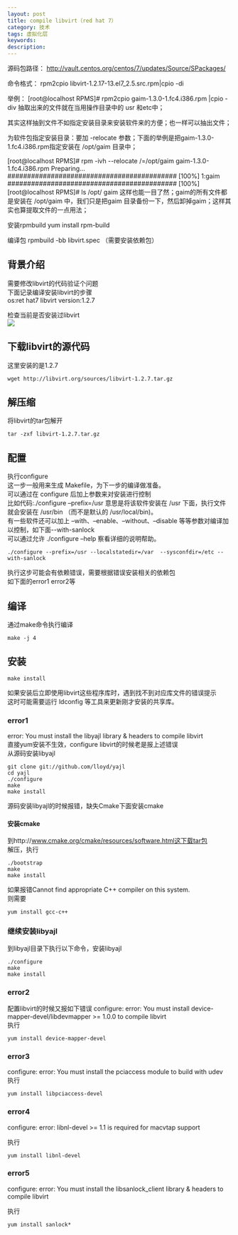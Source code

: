 ```yaml
---
layout: post
title: compile libvirt（red hat 7）
category: 技术
tags: 虚拟化层
keywords: 
description: 
---
```


源码包路径：
http://vault.centos.org/centos/7/updates/Source/SPackages/


命令格式： rpm2cpio libvirt-1.2.17-13.el7_2.5.src.rpm|cpio -di

举例：
[root@localhost RPMS]# rpm2cpio gaim-1.3.0-1.fc4.i386.rpm |cpio -div
抽取出来的文件就在当用操作目录中的 usr 和etc中；

其实这样抽到文件不如指定安装目录来安装软件来的方便；也一样可以抽出文件；

为软件包指定安装目录：要加 -relocate 参数；下面的举例是把gaim-1.3.0-1.fc4.i386.rpm指定安装在 /opt/gaim 目录中；

 

[root@localhost RPMS]# rpm -ivh --relocate /=/opt/gaim gaim-1.3.0-1.fc4.i386.rpm
Preparing... ########################################### [100%]
      1:gaim ########################################### [100%]
[root@localhost RPMS]# ls /opt/
gaim
这样也能一目了然；gaim的所有文件都是安装在 /opt/gaim 中，我们只是把gaim 目录备份一下，然后卸掉gaim；这样其实也算提取文件的一点用法；


安装rpmbuild
yum install rpm-build

编译包
rpmbuild -bb libvirt.spec
（需要安装依赖包）

















## 背景介绍 ##

需要修改libvirt的代码验证个问题  
下面记录编译安装libvirt的步骤  
os:ret hat7
libvirt version:1.2.7

检查当前是否安装过libvirt  
![](http://i.imgur.com/4Glm9CI.png)

## 下载libvirt的源代码 ##

这里安装的是1.2.7

    wget http://libvirt.org/sources/libvirt-1.2.7.tar.gz

## 解压缩 ##

将libvirt的tar包解开  

    tar -zxf libvirt-1.2.7.tar.gz
    
## 配置 ##

执行configure  
这一步一般用来生成 Makefile，为下一步的编译做准备。  
可以通过在 configure 后加上参数来对安装进行控制  
比如代码:./configure –prefix=/usr 意思是将该软件安装在 /usr 下面，执行文件就会安装在 /usr/bin （而不是默认的 /usr/local/bin)。  
有一些软件还可以加上 –with、–enable、–without、–disable 等等参数对编译加以控制，如下面--with-sanlock  
可以通过允许 ./configure –help 察看详细的说明帮助。

    ./configure --prefix=/usr --localstatedir=/var  --sysconfdir=/etc --with-sanlock

执行这步可能会有依赖错误，需要根据错误安装相关的依赖包  
如下面的error1 error2等  

## 编译 ##

通过make命令执行编译  

    make -j 4

## 安装 ##


    make install

如果安装后立即使用libvirt这些程序库时，遇到找不到对应库文件的错误提示  
这时可能需要运行 ldconfig 等工具来更新刚才安装的共享库。

### error1 ###

error: You must install the libyajl library & headers to compile libvirt  
直接yum安装不生效，configure libvirt的时候老是报上述错误  
从源码安装libyajl  

    git clone git://github.com/lloyd/yajl  
    cd yajl  
    ./configure
    make
    make install

源码安装libyajl的时候报错，缺失Cmake下面安装cmake  

#### 安装cmake ####

到http://www.cmake.org/cmake/resources/software.html这下载tar包  
解压，执行  

    ./bootstrap
    make
    make install

如果报错Cannot find appropriate C++ compiler on this system.  
则需要  

    yum install gcc-c++ 
    
### 继续安装libyajl ###

到libyajl目录下执行以下命令，安装libyajl

    ./configure  
    make  
    make install  

### error2 ###

配置libvirt的时候又报如下错误
configure: error: You must install device-mapper-devel/libdevmapper >= 1.0.0 to compile libvirt  
执行  

    yum install device-mapper-devel

### error3 ###

configure: error: You must install the pciaccess module to build with udev  
执行

    yum install libpciaccess-devel

### error4 ###

configure: error: libnl-devel >= 1.1 is required for macvtap support  

执行

    yum install libnl-devel

### error5 ###

configure: error: You must install the libsanlock_client library & headers to compile libvirt  

执行  

    yum install sanlock*
    

